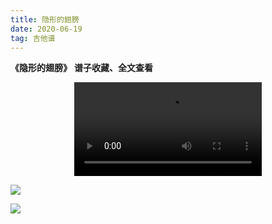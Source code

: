 ```yaml
---
title: 隐形的翅膀
date: 2020-06-19
tag: 吉他谱
---
```


**《隐形的翅膀》**
**谱子收藏、全文查看**<!--more-->

<video src="http://files.yournotes.cn/video/%E9%9A%90%E5%BD%A2%E7%9A%84%E7%BF%85%E8%86%80.mp4" controls="controls" autoplay="autoplay" style="max-width:100%;display:block;margin-left:auto;margin-right:auto;">您的浏览器不支持视频标签</video>

![](https://gitee.com/Jasper-zh/blogImage/raw/master/%E9%9A%90%E5%BD%A2%E7%9A%84%E7%BF%85%E8%86%80%EF%BC%88%E5%90%89%E4%BB%96%E8%B0%B1%EF%BC%89/1.jpg)

![](https://gitee.com/Jasper-zh/blogImage/raw/master/%E9%9A%90%E5%BD%A2%E7%9A%84%E7%BF%85%E8%86%80%EF%BC%88%E5%90%89%E4%BB%96%E8%B0%B1%EF%BC%89/2.jpg)